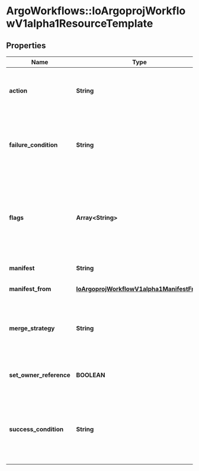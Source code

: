 # ArgoWorkflows::IoArgoprojWorkflowV1alpha1ResourceTemplate

## Properties
Name | Type | Description | Notes
------------ | ------------- | ------------- | -------------
**action** | **String** | Action is the action to perform to the resource. Must be one of: get, create, apply, delete, replace, patch | 
**failure_condition** | **String** | FailureCondition is a label selector expression which describes the conditions of the k8s resource in which the step was considered failed | [optional] 
**flags** | **Array&lt;String&gt;** | Flags is a set of additional options passed to kubectl before submitting a resource I.e. to disable resource validation: flags: [  \&quot;--validate&#x3D;false\&quot;  # disable resource validation ] | [optional] 
**manifest** | **String** | Manifest contains the kubernetes manifest | [optional] 
**manifest_from** | [**IoArgoprojWorkflowV1alpha1ManifestFrom**](IoArgoprojWorkflowV1alpha1ManifestFrom.md) | ManifestFrom is the source for a single kubernetes manifest | [optional] 
**merge_strategy** | **String** | MergeStrategy is the strategy used to merge a patch. It defaults to \&quot;strategic\&quot; Must be one of: strategic, merge, json | [optional] 
**set_owner_reference** | **BOOLEAN** | SetOwnerReference sets the reference to the workflow on the OwnerReference of generated resource. | [optional] 
**success_condition** | **String** | SuccessCondition is a label selector expression which describes the conditions of the k8s resource in which it is acceptable to proceed to the following step | [optional] 


